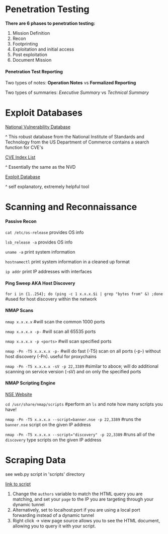# Penetration Testing

**There are 6 phases to penetration testing:**

1. Mission Definition
2. Recon
3. Footprinting
4. Exploitation and initial access
5. Post exploitation
6. Document Mission


#### Penetration Test Reporting

Two types of notes: **Operation Notes** vs **Formalized Reporting**

Two types of summaries: *Executive Summary* vs *Technical Summary*


# Exploit Databases

[National Vulnerability Database](https://nvd.nist.gov/vuln/search)

^ This robust database from the National Institute of Standards and Technology from the US Department of Commerce contains a search function for CVE's

[CVE Index List](http://cve.mitre.org/cve/search_cve_list.html)

^ Essentially the same as the NVD

[Exploit Database](https://www.exploit-db.com/)

^ self explanatory, extremely helpful tool


# Scanning and Reconnaissance

#### Passive Recon

`cat /etc/os-release` 	provides OS info

`lsb_release -a`  	provides OS info

`uname -a`  	print system information

`hostnamectl` 	print system information in a cleaned up format

`ip addr` print IP addresses with interfaces


#### Ping Sweep AKA Host Discovery

`for i in {1..254}; do (ping -c 1 x.x.x.$i | grep "bytes from" &) ;done`    #used for host discovery within the network


#### NMAP Scans

`nmap x.x.x.x` #will scan the common 1000 ports

`nmap x.x.x.x -p-` #will scan all 65535 ports

`nmap x.x.x.x -p <ports>` #will scan specified ports

`nmap -Pn -T5 x.x.x.x -p-` #will do fast (-T5) scan on all ports (-p-) without host discovery (-Pn). useful for proxychains

`nmap -Pn -T5 x.x.x.x -sV -p 22,3389` #similar to aboce; will do additional scanning on service version (-sV) and on only the specified ports


#### NMAP Scripting Engine

[NSE Website](https://nmap.org/book/man-nse.html)

`cd /usr/share/nmap/scripts`  #perform an `ls` and note how many scripts you have!

`nmap -Pn -T5 x.x.x.x --script=banner.nse -p 22,3389`    #runs the `banner.nse` script on the given IP address

`nmap -Pn -T5 x.x.x.x --script="discovery" -p 22,3389`  #runs all of the `discovery` type scripts on the given IP address


# Scraping Data

see web.py script in 'scripts' directory

[link to script](https://github.com/jacobcreedwatkins/security/blob/main/web.py)


1. Change the `authors` variable to match the HTML query you are matching, and set your `page` to the IP you are targeting through your dynamic tunnel
2. Alternatively, set to localhost:port if you are using a local port forwarding instead of a dynamic tunnel
3. Right click -> view page source allows you to see the HTML document, allowing you to query it with your script.








